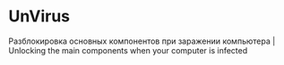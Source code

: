 # UnVirus
Разблокировка основных компонентов при заражении компьютера | Unlocking the main components when your computer is infected
